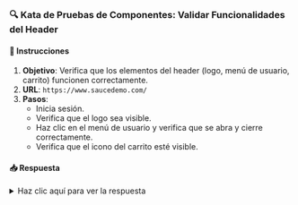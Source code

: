 <!-- markdownlint-disable -->
### **🔍 Kata de Pruebas de Componentes: Validar Funcionalidades del Header**

#### 📑 Instrucciones

1. **Objetivo**: Verifica que los elementos del header (logo, menú de usuario, carrito) funcionen correctamente.
2. **URL**: `https://www.saucedemo.com/`
3. **Pasos**:
   - Inicia sesión.
   - Verifica que el logo sea visible.
   - Haz clic en el menú de usuario y verifica que se abra y cierre correctamente.
   - Verifica que el icono del carrito esté visible.

#### 📥 Respuesta

<details>
  <summary>Haz clic aquí para ver la respuesta</summary>

```typescript
import { expect } from "@wdio/globals";

describe('Pruebas de componentes del header', () => {
  it('Debería mostrar el logo, funcionar el menú de usuario y mostrar el carrito', async () => {
    await browser.url('https://www.saucedemo.com/');
    await $('#user-name').setValue('standard_user');
    await $('#password').setValue('secret_sauce');
    await $('#login-button').click();

    await expect($('.app_logo')).toBeDisplayed();

    await $('#react-burger-menu-btn').click();
    await expect($('#logout_sidebar_link')).toBeDisplayed();
    await $('#react-burger-cross-btn').click();
    await expect($('#logout_sidebar_link')).not.toBeDisplayed();

    await expect($('.shopping_cart_link')).toBeDisplayed();
  });
});

```

</details>
